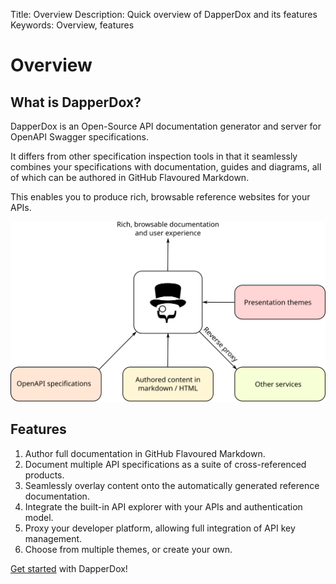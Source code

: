 Title: Overview
Description: Quick overview of DapperDox and its features
Keywords: Overview, features

# Overview

## What is DapperDox?

DapperDox is an Open-Source API documentation generator and server for OpenAPI Swagger specifications.

It differs from other specification inspection tools in that it seamlessly combines your specifications
with documentation, guides and diagrams, all of which can be authored in GitHub Flavoured Markdown.

This enables you to produce rich, browsable reference websites for your APIs. 

<div class="img-border"><div class="fiximage"><img src="/images/dapperdox_overview.svg" /></div></div>

## Features

1. Author full documentation in GitHub Flavoured Markdown.
2. Document multiple API specifications as a suite of cross-referenced products.
3. Seamlessly overlay content onto the automatically generated reference documentation.
4. Integrate the built-in API explorer with your APIs and authentication model.
5. Proxy your developer platform, allowing full integration of API key management.
6. Choose from multiple themes, or create your own.

[Get started](/docs/getting-started) with DapperDox!

